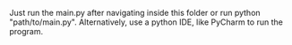 Just run the main.py after navigating inside this folder or run python "path/to/main.py".
Alternatively, use a python IDE, like PyCharm to run the program.
